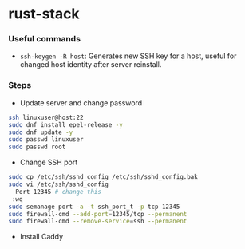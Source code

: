 # rust-stack
### Useful commands
- `ssh-keygen -R host`: Generates new SSH key for a host, useful for changed host identity after server reinstall.

### Steps
- Update server and change password
```bash
ssh linuxuser@host:22
sudo dnf install epel-release -y
sudo dnf update -y
sudo passwd linuxuser
sudo passwd root
```
<!-- TODO -->
- Change SSH port
```bash
sudo cp /etc/ssh/sshd_config /etc/ssh/sshd_config.bak
sudo vi /etc/ssh/sshd_config
  Port 12345 # change this
 :wq
sudo semanage port -a -t ssh_port_t -p tcp 12345
sudo firewall-cmd --add-port=12345/tcp --permanent
sudo firewall-cmd --remove-service=ssh --permanent
```
- Install Caddy
<!-- TODO -->
